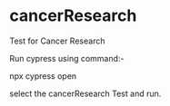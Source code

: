 # cancerResearch
Test for Cancer Research

Run cypress using command:-

npx cypress open

select the cancerResearch Test and run.



